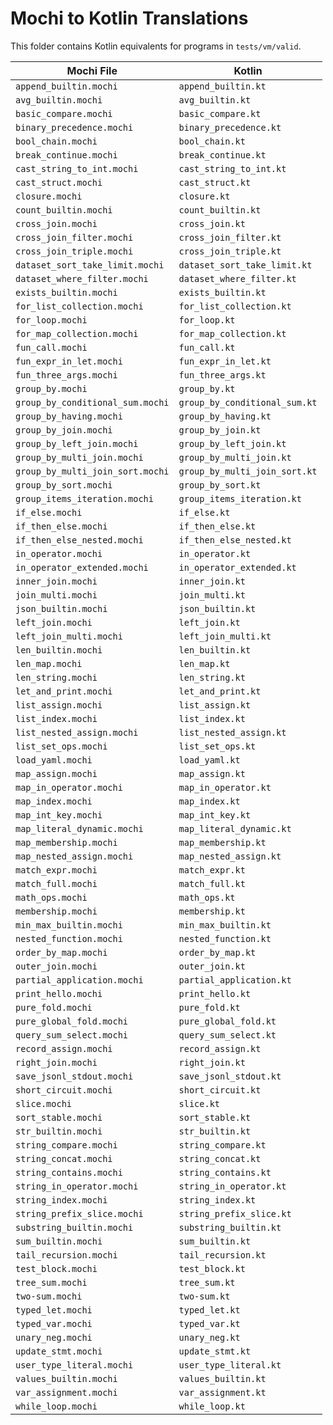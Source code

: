 # Mochi to Kotlin Translations

This folder contains Kotlin equivalents for programs in `tests/vm/valid`.

| Mochi File | Kotlin |
|-----------|--------|
| `append_builtin.mochi` | `append_builtin.kt` |
| `avg_builtin.mochi` | `avg_builtin.kt` |
| `basic_compare.mochi` | `basic_compare.kt` |
| `binary_precedence.mochi` | `binary_precedence.kt` |
| `bool_chain.mochi` | `bool_chain.kt` |
| `break_continue.mochi` | `break_continue.kt` |
| `cast_string_to_int.mochi` | `cast_string_to_int.kt` |
| `cast_struct.mochi` | `cast_struct.kt` |
| `closure.mochi` | `closure.kt` |
| `count_builtin.mochi` | `count_builtin.kt` |
| `cross_join.mochi` | `cross_join.kt` |
| `cross_join_filter.mochi` | `cross_join_filter.kt` |
| `cross_join_triple.mochi` | `cross_join_triple.kt` |
| `dataset_sort_take_limit.mochi` | `dataset_sort_take_limit.kt` |
| `dataset_where_filter.mochi` | `dataset_where_filter.kt` |
| `exists_builtin.mochi` | `exists_builtin.kt` |
| `for_list_collection.mochi` | `for_list_collection.kt` |
| `for_loop.mochi` | `for_loop.kt` |
| `for_map_collection.mochi` | `for_map_collection.kt` |
| `fun_call.mochi` | `fun_call.kt` |
| `fun_expr_in_let.mochi` | `fun_expr_in_let.kt` |
| `fun_three_args.mochi` | `fun_three_args.kt` |
| `group_by.mochi` | `group_by.kt` |
| `group_by_conditional_sum.mochi` | `group_by_conditional_sum.kt` |
| `group_by_having.mochi` | `group_by_having.kt` |
| `group_by_join.mochi` | `group_by_join.kt` |
| `group_by_left_join.mochi` | `group_by_left_join.kt` |
| `group_by_multi_join.mochi` | `group_by_multi_join.kt` |
| `group_by_multi_join_sort.mochi` | `group_by_multi_join_sort.kt` |
| `group_by_sort.mochi` | `group_by_sort.kt` |
| `group_items_iteration.mochi` | `group_items_iteration.kt` |
| `if_else.mochi` | `if_else.kt` |
| `if_then_else.mochi` | `if_then_else.kt` |
| `if_then_else_nested.mochi` | `if_then_else_nested.kt` |
| `in_operator.mochi` | `in_operator.kt` |
| `in_operator_extended.mochi` | `in_operator_extended.kt` |
| `inner_join.mochi` | `inner_join.kt` |
| `join_multi.mochi` | `join_multi.kt` |
| `json_builtin.mochi` | `json_builtin.kt` |
| `left_join.mochi` | `left_join.kt` |
| `left_join_multi.mochi` | `left_join_multi.kt` |
| `len_builtin.mochi` | `len_builtin.kt` |
| `len_map.mochi` | `len_map.kt` |
| `len_string.mochi` | `len_string.kt` |
| `let_and_print.mochi` | `let_and_print.kt` |
| `list_assign.mochi` | `list_assign.kt` |
| `list_index.mochi` | `list_index.kt` |
| `list_nested_assign.mochi` | `list_nested_assign.kt` |
| `list_set_ops.mochi` | `list_set_ops.kt` |
| `load_yaml.mochi` | `load_yaml.kt` |
| `map_assign.mochi` | `map_assign.kt` |
| `map_in_operator.mochi` | `map_in_operator.kt` |
| `map_index.mochi` | `map_index.kt` |
| `map_int_key.mochi` | `map_int_key.kt` |
| `map_literal_dynamic.mochi` | `map_literal_dynamic.kt` |
| `map_membership.mochi` | `map_membership.kt` |
| `map_nested_assign.mochi` | `map_nested_assign.kt` |
| `match_expr.mochi` | `match_expr.kt` |
| `match_full.mochi` | `match_full.kt` |
| `math_ops.mochi` | `math_ops.kt` |
| `membership.mochi` | `membership.kt` |
| `min_max_builtin.mochi` | `min_max_builtin.kt` |
| `nested_function.mochi` | `nested_function.kt` |
| `order_by_map.mochi` | `order_by_map.kt` |
| `outer_join.mochi` | `outer_join.kt` |
| `partial_application.mochi` | `partial_application.kt` |
| `print_hello.mochi` | `print_hello.kt` |
| `pure_fold.mochi` | `pure_fold.kt` |
| `pure_global_fold.mochi` | `pure_global_fold.kt` |
| `query_sum_select.mochi` | `query_sum_select.kt` |
| `record_assign.mochi` | `record_assign.kt` |
| `right_join.mochi` | `right_join.kt` |
| `save_jsonl_stdout.mochi` | `save_jsonl_stdout.kt` |
| `short_circuit.mochi` | `short_circuit.kt` |
| `slice.mochi` | `slice.kt` |
| `sort_stable.mochi` | `sort_stable.kt` |
| `str_builtin.mochi` | `str_builtin.kt` |
| `string_compare.mochi` | `string_compare.kt` |
| `string_concat.mochi` | `string_concat.kt` |
| `string_contains.mochi` | `string_contains.kt` |
| `string_in_operator.mochi` | `string_in_operator.kt` |
| `string_index.mochi` | `string_index.kt` |
| `string_prefix_slice.mochi` | `string_prefix_slice.kt` |
| `substring_builtin.mochi` | `substring_builtin.kt` |
| `sum_builtin.mochi` | `sum_builtin.kt` |
| `tail_recursion.mochi` | `tail_recursion.kt` |
| `test_block.mochi` | `test_block.kt` |
| `tree_sum.mochi` | `tree_sum.kt` |
| `two-sum.mochi` | `two-sum.kt` |
| `typed_let.mochi` | `typed_let.kt` |
| `typed_var.mochi` | `typed_var.kt` |
| `unary_neg.mochi` | `unary_neg.kt` |
| `update_stmt.mochi` | `update_stmt.kt` |
| `user_type_literal.mochi` | `user_type_literal.kt` |
| `values_builtin.mochi` | `values_builtin.kt` |
| `var_assignment.mochi` | `var_assignment.kt` |
| `while_loop.mochi` | `while_loop.kt` |

